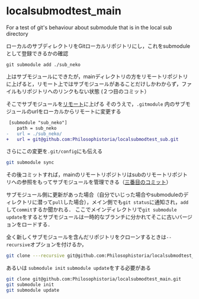 # localsubmodtest_main
For a test of git's behaviour about submodule that is in the local sub directory

ローカルのサブディレクトリをGitローカルリポジトリにし，これをsubmoduleとして登録できるかの確認

```code: bash
git submodule add ./sub_neko
```

上はサブモジュールにできたが，mainディレクトリの方をリモートリポジトリに上げると，リモート上ではサブモジュールがあることだけしかわからず，ファイルもリポジトリへのリンクもない状態 (２つ目のコミット）

そこでサブモジュールを[リモート](https://github.com/Philosophistoria/localsubmodtest_sub)に上げる
そのうえで，`.gitmodule` 内のサブモジュールのurlをローカルからリモートに変更する

```diff
 [submodule "sub_neko"]
	path = sub_neko
-	url = ./sub_neko/
+	url = git@github.com:Philosophistoria/localsubmodtest_sub.git
```

さらにこの変更を`.git/config`にも伝える
```bash
git submodule sync
```

その後コミットすれば，mainのリモートリポジトリはsubのリモートリポジトリへの参照をもってサブモジュールを管理できる（[三番目のコミット](62c9a3d328ad66bcf2bd3a5e01c2150ff80173ec)）

サブモジュール側に更新があった場合（自分でいじった場合やsubmoduleのディレクトリに潜って`pull`した場合），メイン側でも`git status`に通知され，`add`して`commit`するか聞かれる．
ここでメインディレクトリで`git submodule update`をするとサブモジュールは一時的なブランチに分かれてそこに古いバージョンをロードする．

全く新しくサブモジュールを含んだリポジトリをクローンするときは`--recursive`オプションを付けるか，

```bash
git clone ---recursive git@github.com:Philosophistoria/localsubmodtest_main.git
```

あるいは `submodule init` `submodule update`をする必要がある
```bash
git clone git@github.com:Philosophistoria/localsubmodtest_main.git
git submodule init
git submodule update
```
